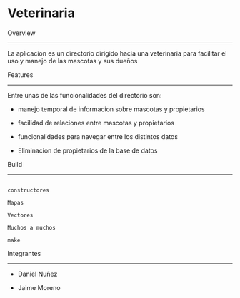 # Veterinaria 

Overview 

-------- 

  

La aplicacion es un directorio dirigido hacia una veterinaria para facilitar el uso y manejo de las mascotas y sus dueños

  

Features 

-------- 

  

Entre unas de las funcionalidades del directorio son: 

  

- manejo temporal de informacion sobre mascotas y propietarios

- facilidad de relaciones entre mascotas y propietarios

- funcionalidades para navegar entre los distintos datos

- Eliminacion de propietarios de la base de datos

   

Build 

----- 

  

```shell 

constructores 

Mapas 

Vectores 

Muchos a muchos 

make 

``` 

  

Integrantes 

------ 

 

- Daniel Nuñez

- Jaime Moreno
